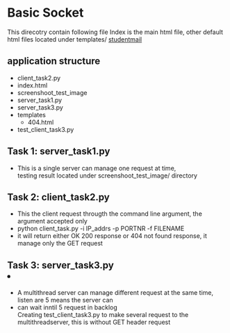 # Basic Socket

This direcotry contain following file
Index is the main html file, other default html files located under templates/ 
[studentmail](arja@s.co)
## application structure 

- client_task2.py
- index.html
- screenshoot_test_image
- server_task1.py
- server_task3.py
- templates
   - 404.html
- test_client_task3.py



## Task 1: server_task1.py
- This is a single server can manage one request at time,<br>testing result located under screenshoot_test_image/ directory</p>
## Task 2: client_task2.py
- This the client request througth the command line argument, the argument accepted only
- python client_task.py -i IP_addrs -p PORTNR -f FILENAME
- it will return either OK 200 response or 404 not found response, it manage only the GET request
  
## Task 3: server_task3.py<li>
- A multithread server can manage different request at the same time, listen are 5 means the server can
- can wait inntil 5 request in backlog<br>Creating test_client_task3.py to make several request to the multithreadserver, this is without GET header request
  
